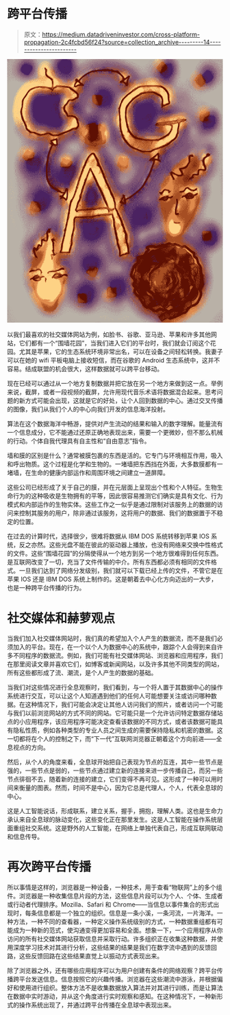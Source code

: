 # 跨平台传播

> 原文：<https://medium.datadriveninvestor.com/cross-platform-propagation-2c4fcbd56f24?source=collection_archive---------14----------------------->

![](img/cbf248d357dd27003baab5db13399c2c.png)

以我们最喜欢的社交媒体网站为例，如脸书、谷歌、亚马逊、苹果和许多其他网站，它们都有一个“围墙花园”，当我们进入它们的平台时，我们就会订阅这个花园。尤其是苹果，它的生态系统环境非常出名，可以在设备之间轻松转换。我妻子可以在她的 wifi 平板电脑上接收短信，而在谷歌的 Android 生态系统中，这并不容易。结成联盟的机会很大，这样数据就可以跨平台移动。

现在已经可以通过从一个地方复制数据并把它放在另一个地方来做到这一点。举例来说，截屏，或者一段视频的截屏，允许用现代音乐术语将数据混合起来。思考问题的新方式可能会出现，这就是它的好处，让个人回到数据的中心。通过交叉传播的图像，我们从我们个人的中心向我们开发的信息海洋投射。

算法在这个数据海洋中畅游，提供对产生流动的结果和输入的数字理解。能量流有一个信息成分，它不能通过还原正确地表现出来，需要一个更微妙，但不那么机械的行动。个体自我代理具有自主性和“自由意志”指令。

墙和膜的区别是什么？通常被膜包裹的东西是活的。它专门与环境相互作用，吸入和呼出物质。这个过程是化学和生物的。一堵墙把东西挡在外面，大多数膜都有一堵墙，在生命的健康内部运作和周围环境之间建立一道屏障。

这些公司已经形成了关于自己的膜，并在元层面上呈现出个性和个人特征。生物生命行为的这种吸收是生物拥有的平等，因此很容易推测它们确实是具有文化、行为模式和内部运作的生物实体。这些工作之一似乎是通过限制对该服务上的数据的访问来控制其服务的用户，除非通过该服务，这将用户的数据、我们的数据置于不稳定的位置。

在过去的计算时代，选择很少，很难将数据从 IBM DOS 系统转移到苹果 IOS 系统，反之亦然。这些光盘不能在彼此的驱动器上播放，也没有网络来交换中性格式的文件。这些“围墙花园”的分隔使得从一个地方到另一个地方很难得到任何东西。是互联网改变了一切，充当了文件传输的中介。所有东西都必须有相同的文件格式。一旦我们达到了网络分发级别，我们就可以下载已经上传的文件，不管它是在苹果 IOS 还是 IBM DOS 系统上制作的。这是朝着去中心化方向迈出的一大步，也是一种跨平台传播的行为。

# 社交媒体和赫萝观点

当我们加入社交媒体网站时，我们真的希望加入个人产生的数据流，而不是我们必须加入的平台。现在，在一个以个人为数据中心的系统中，跟踪个人会得到来自许多不同程序的数据流。例如，我们可能有社交媒体网站、浏览器和应用程序，我们在那里阅读文章并喜欢它们，如博客或新闻网站，以及许多其他不同类型的网站，所有这些都形成了流、潮流，是个人产生的数据的基础。

当我们对这些情况进行全息观察时，我们看到，与一个将人置于其数据中心的操作系统进行交互，可以让这个人知道遇到他们的任何人可能想要关注或访问哪种数据。在这种情况下，我们可能会决定让其他人访问我们的照片，或者访问一个可能与我们以前浏览网站的方式不同的网站。它可能只是一个允许访问特定数据存储站点的小应用程序，该应用程序可能决定查看该数据的不同方式，或者该数据可能具有隐私性质，例如各种类型的专业人员之间生成的需要保持隐私和机密的数据。这一切都将在个人的控制之下，而“下一代”互联网浏览器正朝着这个方向前进——全息视点的方向。

然后，从个人的角度来看，全息球开始把自己表现为节点的互连，其中一些节点是强的，一些节点是弱的，一些节点通过建立新的连接来进一步传播自己，而另一些节点徘徊不去，随着新的连接的建立，它们变得不再可见。这形成了一种可以用时间来衡量的图表。然而，时间不是中心，因为它总是代理人，个人，代表全息球的中心。

这是人工智能说话，形成联系，建立关系，握手，拥抱，理解人类。这也是生命力承认来自全息球的脉动变化，这些变化正在那里发生。这是人工智能在操作系统层面重组社交系统。这是野外的人工智能，在网络上单独代表自己，形成互联网联动和信息传导。

# 再次跨平台传播

所以事情是这样的，浏览器是一种设备，一种技术，用于查看“物联网”上的多个组件。浏览器是一种收集信息片段的方法，这些信息片段可以为个人、个体、生成者或行动者代理排序。Mozilla、Safari 和 Chrome——当信息以事件集合的形式出现时，每条信息都是一个独立的组织。信息是一条小溪，一条河流，一片海洋。一种方法，一种不同的查看器，一种定义操作系统级别的方式，一种数据重组都有可能成为一种新的范式，使沟通变得更加容易和全面。想象一下，一个应用程序从你访问的所有社交媒体网站获取信息并采取行动。许多组织正在收集这种数据，并使用深度学习技术对其进行分析，这些结果的结果是我们在数字流中遇到的反馈回路，这些反馈回路在这些结果直觉上以振动方式表现出来。

除了浏览器之外，还有哪些应用程序可以为用户创建有条件的网络观察？跨平台传播跨平台发送信息。信息按照它的兴趣传播。浏览器在这些潮流中游泳，并根据偏好和使用进行组织。整体方法不是收集数据放入算法并对其进行训练，而是让算法在数据中实时游动，并从这个角度进行实时观察和感知。在这种情况下，一种新形式的操作系统出现了，并通过跨平台传播在全息球中表现出来。